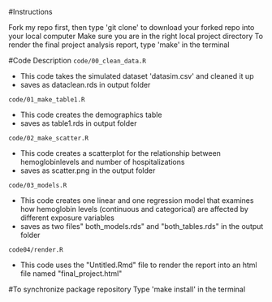 #Instructions

Fork my repo first, then type 'git clone' to download your forked repo into your local computer 
Make sure you are in the right local project directory 
To render the final project analysis report, type 'make' in the terminal 

#Code Description
`code/00_clean_data.R`
- This code takes the simulated dataset 'datasim.csv' and cleaned it up 
- saves as dataclean.rds in output folder

`code/01_make_table1.R`
- This code creates the demographics table 
- saves as table1.rds in output folder

`code/02_make_scatter.R`
- This code creates a scatterplot for the relationship between hemoglobinlevels and number of hospitalizations
- saves as scatter.png in the output folder

`code/03_models.R`
- This code creates one linear and one regression model that examines how hemoglobin levels (continuous and categorical)
are affected by different exposure variables
- saves as two files" both_models.rds" and "both_tables.rds" in the output folder

`code04/render.R`
- This code uses the "Untitled.Rmd" file to render the report into an html file named "final_project.html"

#To synchronize package repository 
Type 'make install' in the terminal 